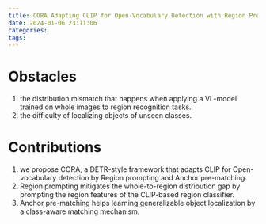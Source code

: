 ```yaml
---
title: CORA Adapting CLIP for Open-Vocabulary Detection with Region Prompting and Anchor Pre-Matching
date: 2024-01-06 23:11:06
categories:
tags:
---
```


# Obstacles
1. the distribution mismatch that happens when applying a VL-model trained on whole images to region recognition tasks.
2. the difficulty of localizing objects of unseen classes.

# Contributions
1. we propose CORA, a DETR-style framework that adapts CLIP for Open-vocabulary detection by Region prompting and Anchor pre-matching. 
2. Region prompting mitigates the whole-to-region distribution gap by prompting the region features of the CLIP-based region classifier. 
3. Anchor pre-matching helps learning generalizable object localization by a class-aware matching mechanism.